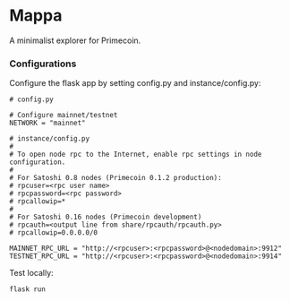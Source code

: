 # Mappa

A minimalist explorer for Primecoin.

### Configurations

Configure the flask app by setting config.py and instance/config.py:

```
# config.py

# Configure mainnet/testnet
NETWORK = "mainnet"
```

```
# instance/config.py
#
# To open node rpc to the Internet, enable rpc settings in node configuration.
#
# For Satoshi 0.8 nodes (Primecoin 0.1.2 production):
# rpcuser=<rpc user name>
# rpcpassword=<rpc password>
# rpcallowip=*
#
# For Satoshi 0.16 nodes (Primecoin development)
# rpcauth=<output line from share/rpcauth/rpcauth.py>
# rpcallowip=0.0.0.0/0

MAINNET_RPC_URL = "http://<rpcuser>:<rpcpassword>@<nodedomain>:9912"
TESTNET_RPC_URL = "http://<rpcuser>:<rpcpassword>@<nodedomain>:9914"
```

Test locally:

```
flask run
```
